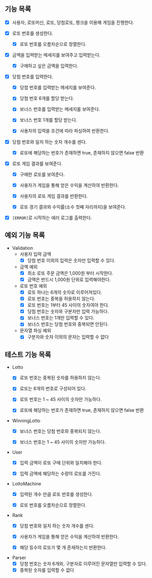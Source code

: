 ## 기능 목록

- [x] 사용자, 로또머신, 로또, 당첨로또, 랭크을 이용해 게임을 진행한다.


- [x] 로또 번호를 생성한다.
    - [x] 로또 번호를 오름차순으로 정렬한다.


- [x] 금액을 입력받는 메세지를 보여주고 입력받는다.
    - [x] 구매하고 싶은 금액을 입력한다.


- [x] 당첨 번호를 입력한다.
    - [x] 당첨 번호를 입력받는 메세지를 보여준다.
    - [x] 당첨 번호 6개를 할당 받는다.
    - [x] 보너스 번호를 입력받는 메세지를 보여준다.
    - [x] 보너스 번호 1개를 할당 받는다.
    - [X] 사용자의 입력을 조건에 따라 파싱하여 반환한다.


- [x] 당첨 번호와 일치 하는 숫자 개수를 센다.
    - [x] 로또에 해당하는 번호가 존재하면 true, 존재하지 않으면 false 반환
    
    
- [x] 로또 게임 결과를 보여준다.
    - [x] 구매한 로또를 보여준다.
    - [x] 사용자가 게임을 통해 얻은 수익을 계산하여 반환한다.
    - [x] 사용자의 로또 게임 결과를 반환한다.
    - [x] 로또 경기 결과와 수익률(소수 첫째 자리까지)을 보여준다.


- [x] `[ERROR]`로 시작하는 에러 로그를 출력한다.

## 예외 기능 목록

- Validation
    - 사용자 입력 금액
        - [x] 당첨 번호 이외의 입력은 숫자만 입력할 수 있다.

    - 금액 예외
        - [x] 최소 로또 주문 금액은 1,000원 부터 시작한다.
        - [x] 금액은 반드시 1,000원 단위로 입력해야한다.

    - 로또 번호 예외
        - [x] 로또 하나는 6개의 숫자로 이루어져있다.
        - [x] 로또 번호는 중복을 허용하지 않는다.
        - [x] 로또 번호는 1부터 45 사이의 숫자여야 한다.
        - [x] 당첨 번호는 숫자와 구분자만 입력 가능하다.
        - [x] 보너스 번호는 1개만 입력할 수 있다.
        - [x] 보너스 번호는 당첨 번호와 중복되면 안된다.

    - 문자열 파싱 예외
        - [x] 구분자와 숫자 이외의 문자는 입력할 수 없다

## 테스트 기능 목록

- Lotto
    - [x] 로또 번호는 중복된 숫자를 허용하지 않는다.
    - [x] 로또는 6개의 번호로 구성되어 있다.
    - [x] 로또 번호는 1 ~ 45 사이의 숫자만 가능하다.
    - [x] 로또에 해당하는 번호가 존재하면 true, 존재하지 않으면 false 반환


- WinningLotto
    - [x] 보너스 번호는 당첨 번호와 중복되지 않는다.
    - [x] 보너스 번호는 1 ~ 45 사이의 숫자만 가능하다.


- User
    - [x] 입력 금액이 로또 구매 단위와 일치해야 한다.
    - [x] 입력 금액에 해당하는 수량의 로또를 가진다.


- LottoMachine
    - [x] 입력된 개수 만큼 로또 번호를 생성한다.
    - [x] 로또 번호를 오름차순으로 정렬한다.


- Rank
    - [x] 당첨 번호와 일치 하는 숫자 개수를 센다.
    - [x] 사용자가 게임을 통해 얻은 수익을 계산하여 반환한다.
    - [x] 해당 등수의 로또가 몇 개 존재하는지 반환한다.


- Parser
    - [x] 당첨 번호는 숫자 6개와, 구분자로 이루어진 문자열만 입력할 수 있다.
    - [x] 중복된 숫자를 입력할 수 없다